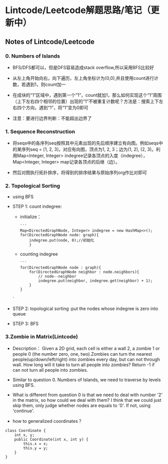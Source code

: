# Lintcode/Leetcode解题思路/笔记（更新中）

## Notes of Lintcode/Leetcode 


### 0. Numbers of Islands
- BFS/DFS都可以，但是DFS容易造成stack overflow,所以采用BFS比较好

- 从左上角开始向右，向下遍历，左上角坐标计为(0,0),并且使用count进行计数，若遇到1，则count加一

- 在成块的“1”区域中，遇到第一个“1”，count就加1，那么如何实现这个“1”周围（上下左右四个相邻的位置）出现的“1”不被重复计数呢？方法是：搜索上下左右四个方向，遇到“1”，将“1”变为0即可

- 注意：要进行边界判断：不能超出边界了

### 1. Sequence Reconstruction
- 将seqs中的各序列seq按照其中元素出现的先后顺序建立有向图。例如seqs中的某序列seq = [1, 2, 3]，对应有向图，顶点为1, 2, 3；边为(1, 2), (2, 3)。利用Map<Integer, Integer> indegree记录各顶点的入度（indegree），Map<Integer, Integer> map记录各顶点的后继（边）。

- 然后对图执行拓扑排序，将得到的排序结果与原始序列org作比对即可

### 2. Topological Sorting
- using BFS
- STEP 1: count indegree: 
  * initialize：
  
        ``` 
        Map<DirectedGraphNode, Integer> indegree = new HashMap<>();
        for(DirectedGraphNode node: graph){
            indegree.put(node, 0);//初始化
            }
  * counting indegree
     
        ```  
        for(DirectedGraphNode node : graph){
            for(DirectedGraphNode neighbor : node.neighbors){
                // node--neighbor
                indegree.put(neighbor, indegree.get(neighbor) + 1);
            }
        }
  `
       
- STEP 2: topological sorting :put the nodes whose indegree is zero into queue 
- STEP 3: BFS

### 3.Zombie in Matrix(Lintcode)
- Description： Given a 2D grid, each cell is either a wall 2, a zombie 1 or people 0 (the number zero, one, two).Zombies can turn the nearest people(up/down/left/right) into zombies every day, but can not through wall. How long will it take to turn all people into zombies? Return -1 if can not turn all people into zombies.

- Similar to question 0. Numbers of Islands, we need to traverse by levels using BFS.
- What is different from question 0 is that we need to deal with number '2' in the matrix, so how could we deal with them? I think that we could just skip them, only judge whether nodes are equals to '0'. If not, using 'continue'.
- how to generalized coordinates？
```
class Coordinate {
    int x, y;
    public Coordinate(int x, int y) {
        this.x = x;
        this.y = y;
    }
}
```









